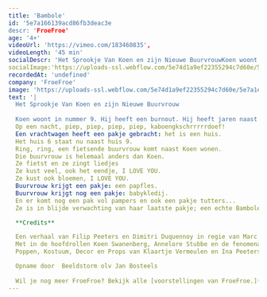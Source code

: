 ```yaml
---
title: 'Bambole'
id: '5e7a166139acd86fb3deac3e
descr: 'FroeFroe'
age: '4+'
videoUrl: 'https://vimeo.com/183460835',
videoLength: '45 min'
socialDescr: 'Het Sprookje Van Koen en zijn Nieuwe BuurvrouwKoen woont in nummer 9. Hij heeft een burnout. Hij heeft jaren naast de botsauto's gestaan met loeiharde muziek in zijn oren en is er ziek van geworden. Soms heeft hij nog een kleine woede aanval maar gelukkig is er een medicijn. Hij heeft nu een huis, een bloementuin, een appelboom, een perenboom en een eendje. Koen gaat elke ochtend door de tuin wandelen. Hij eet een appel en geeft eendje eten. Het komt goed met Koen.'
socialImage:'https://uploads-ssl.webflow.com/5e74d1a9ef22355294c7d60e/5e7a1ef29798a80fbb40e1c3_FroeFroe_Bambole.jpg'
recordedAt: 'undefined'
company: 'FroeFroe'
image: 'https://uploads-ssl.webflow.com/5e74d1a9ef22355294c7d60e/5e7a1ef29798a80fbb40e1c3_FroeFroe_Bambole.jpg'
text: '|
  Het Sprookje Van Koen en zijn Nieuwe Buurvrouw
  
  Koen woont in nummer 9. Hij heeft een burnout. Hij heeft jaren naast de botsauto's gestaan met loeiharde muziek in zijn oren en is er ziek van geworden. Soms heeft hij nog een kleine woede aanval maar gelukkig is er een medicijn. Hij heeft nu een huis, een bloementuin, een appelboom, een perenboom en een eendje. Koen gaat elke ochtend door de tuin wandelen. Hij eet een appel en geeft eendje eten. Het komt goed met Koen.
  Op een nacht, piep, piep, piep, piep, kaboengkschrrrrrdoef!
  Een vrachtwagen heeft een pakje gebracht: het is een huis.
  Het huis 6 staat nu naast huis 9.
  Ring, ring, een fietsende buurvrouw komt naast Koen wonen.
  Die buurvrouw is helemaal anders dan Koen.
  Ze fietst en ze zingt liedjes
  Ze kust veel, ook het eendje, I LOVE YOU.
  Ze kust ook bloemen, I LOVE YOU.
  Buurvrouw krijgt een pakje: een papfles.
  Buurvrouw krijgt nog een pakje: babykledij.
  En er komt nog een pak vol pampers en ook een pakje tutters...
  Ze is in blijde verwachting van haar laatste pakje; een echte Bambole !

  **Credits**

  Een verhaal van Filip Peeters en Dimitri Duquennoy in regie van Marc Maillard
  Met in de hoofdrollen Koen Swanenberg, Annelore Stubbe en de fenomenale muziekjes van Arne Leurentop - Techniek van Klaartje Vermeulen of Wim Bernaers
  Poppen, Kostuum, Decor en Props van Klaartje Vermeulen en Ina Peeters.

  Opname door  Beeldstorm olv Jan Bosteels
  
  Wil je nog meer FroeFroe? Bekijk alle [voorstellingen van FroeFroe.](https://vimeopro.com/janbosteels/theater-froe-froe)'
---
```

